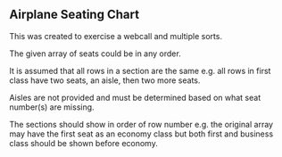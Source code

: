 ## Airplane Seating Chart

This was created to exercise a webcall and multiple sorts.

The given array of seats could be in any order.

It is assumed that all rows in a section are the same e.g. all rows in first class have two seats, an aisle, then two more seats.

Aisles are not provided and must be determined based on what seat number(s) are missing.

The sections should show in order of row number e.g. the original array may have the first seat as an economy class but both first and business class should be shown before economy.
